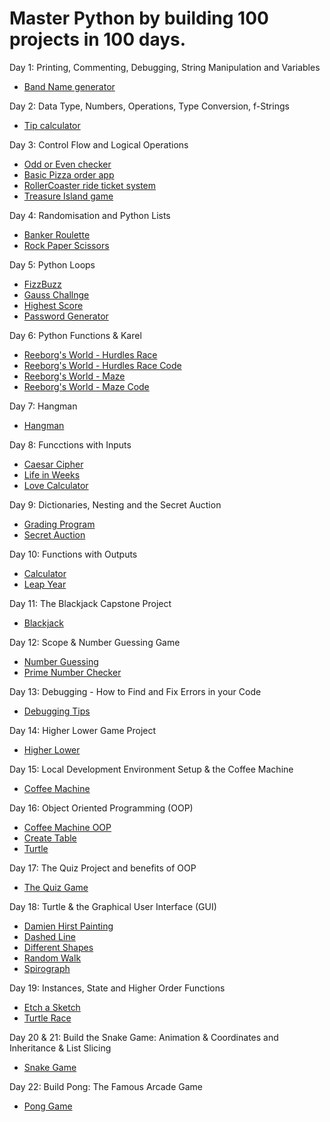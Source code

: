 # Master Python by building 100 projects in 100 days.

Day 1: Printing, Commenting, Debugging, String Manipulation and Variables

   - [Band Name generator](https://github.com/sirxmatt/python_bootcamp/blob/main/Day%2001/band_name_generator.py)

Day 2: Data Type, Numbers, Operations, Type Conversion, f-Strings

   - [Tip calculator](https://github.com/sirxmatt/python_bootcamp/blob/main/Day%2002/tip_calculator.py)

Day 3: Control Flow and Logical Operations

   - [Odd or Even checker](https://github.com/sirxmatt/python_bootcamp/blob/main/Day%2003/odd_or_even.py)
   - [Basic Pizza order app](https://github.com/sirxmatt/python_bootcamp/blob/main/Day%2003/pizza_store.py)
   - [RollerCoaster ride ticket system](https://github.com/sirxmatt/python_bootcamp/blob/main/Day%2003/roller_coaster_ticket.py)
   - [Treasure Island game](https://github.com/sirxmatt/python_bootcamp/blob/main/Day%2003/treasure_island.py)

Day 4: Randomisation and Python Lists

   - [Banker Roulette](https://github.com/sirxmatt/python_bootcamp/blob/main/Day%2004/banker_roulette.py)
   - [Rock Paper Scissors](https://github.com/sirxmatt/python_bootcamp/blob/main/Day%2004/rock_paper_scissors.py)

Day 5: Python Loops

   - [FizzBuzz](https://github.com/sirxmatt/python_bootcamp/blob/main/Day%2005/fizzbuzz.py)
   - [Gauss Challnge](https://github.com/sirxmatt/python_bootcamp/blob/main/Day%2005/gauss_challenge.py)
   - [Highest Score](https://github.com/sirxmatt/python_bootcamp/blob/main/Day%2005/highest_score.py)
   - [Password Generator](https://github.com/sirxmatt/python_bootcamp/blob/main/Day%2005/password_geneator.py)

Day 6: Python Functions & Karel
   
   - [Reeborg's World - Hurdles Race](https://reeborg.ca/reeborg.html?lang=en&mode=python&menu=worlds%2Fmenus%2Freeborg_intro_en.json&name=Hurdle%2004&url=worlds%2Ftutorial_en%2Fhurdle4.json)
   - [Reeborg's World - Hurdles Race Code](https://github.com/sirxmatt/python_bootcamp/blob/main/Day%2006/hurdles_race.py)
   - [Reeborg's World - Maze](https://reeborg.ca/reeborg.html?lang=en&mode=python&menu=worlds%2Fmenus%2Freeborg_intro_en.json&name=Maze&url=worlds%2Ftutorial_en%2Fmaze1.json)
   - [Reeborg's World - Maze Code](https://github.com/sirxmatt/python_bootcamp/blob/main/Day%2006/maze.py)

Day 7: Hangman

   - [Hangman](https://github.com/sirxmatt/python_bootcamp/blob/main/Day%2007/hangman.py)

Day 8: Funcctions with Inputs

   - [Caesar Cipher](https://github.com/sirxmatt/python_bootcamp/blob/main/Day%2008/ceasar_cipher.py)
   - [Life in Weeks](https://github.com/sirxmatt/python_bootcamp/blob/main/Day%2008/life_in_weeks.py)
   - [Love Calculator](https://github.com/sirxmatt/python_bootcamp/blob/main/Day%2008/love_calculator.py)

Day 9: Dictionaries, Nesting and the Secret Auction

   - [Grading Program](https://github.com/sirxmatt/python_bootcamp/blob/main/Day%2009/grading_program.py)
   - [Secret Auction](https://github.com/sirxmatt/python_bootcamp/blob/main/Day%2009/secret_auction.py)

Day 10: Functions with Outputs

   - [Calculator](https://github.com/sirxmatt/python_bootcamp/blob/main/Day%2010/calculator.py)
   - [Leap Year](https://github.com/sirxmatt/python_bootcamp/blob/main/Day%2010/leap_year.py)

Day 11: The Blackjack Capstone Project

   - [Blackjack](https://github.com/sirxmatt/python_bootcamp/blob/main/Day%2011/blackjack.py)

Day 12: Scope & Number Guessing Game

   - [Number Guessing](https://github.com/sirxmatt/python_bootcamp/blob/main/Day%2012/number_guessing_game.py)
   - [Prime Number Checker](https://github.com/sirxmatt/python_bootcamp/blob/main/Day%2012/prime_number_checker.py)

Day 13: Debugging - How to Find and Fix Errors in your Code

   - [Debugging Tips](https://github.com/sirxmatt/python_bootcamp/blob/main/Day%2013/debug_tips.md)

Day 14: Higher Lower Game Project

   - [Higher Lower](https://github.com/sirxmatt/python_bootcamp/blob/main/Day%2014/higher_lower.py)

Day 15: Local Development Environment Setup & the Coffee Machine

   - [Coffee Machine](https://github.com/sirxmatt/python_bootcamp/blob/main/Day%2015/coffee_machine.py)

Day 16: Object Oriented Programming (OOP)

   - [Coffee Machine OOP](https://github.com/sirxmatt/python_bootcamp/blob/main/Day%2016/coffee_machine/main.py)
   - [Create Table](https://github.com/sirxmatt/python_bootcamp/blob/main/Day%2016/create_table.py)
   - [Turtle](https://github.com/sirxmatt/python_bootcamp/blob/main/Day%2016/timmy_turtle.py)

Day 17: The Quiz Project and benefits of OOP

   - [The Quiz Game](https://github.com/sirxmatt/python_bootcamp/blob/main/Day%2017/main.py)

Day 18: Turtle & the Graphical User Interface (GUI)

   - [Damien Hirst Painting](https://github.com/sirxmatt/python_bootcamp/blob/main/Day%2018/damien_hirst_painting.py)
   - [Dashed Line](https://github.com/sirxmatt/python_bootcamp/blob/main/Day%2018/dashed_line.py)
   - [Different Shapes](https://github.com/sirxmatt/python_bootcamp/blob/main/Day%2018/different_shapes.py)
   - [Random Walk](https://github.com/sirxmatt/python_bootcamp/blob/main/Day%2018/random_walk.py)
   - [Spirograph](https://github.com/sirxmatt/python_bootcamp/blob/main/Day%2018/spirograph.py)

Day 19: Instances, State and Higher Order Functions

   - [Etch a Sketch](https://github.com/sirxmatt/python_bootcamp/blob/main/Day%2019/etch_a_sketch.py)
   - [Turtle Race](https://github.com/sirxmatt/python_bootcamp/blob/main/Day%2019/turtle_race.py)

Day 20 & 21: Build the Snake Game: Animation & Coordinates and Inheritance & List Slicing

   - [Snake Game](https://github.com/sirxmatt/python_bootcamp/blob/main/Day%2020%20&%2021/main.py)
   
Day 22: Build Pong: The Famous Arcade Game

   - [Pong Game](https://github.com/sirxmatt/python_bootcamp/blob/main/Day%2022/main.py)